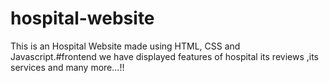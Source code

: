 # hospital-website
This is an Hospital Website made using HTML, CSS and Javascript.#frontend
we have displayed features of hospital its reviews ,its services and many more...!!

